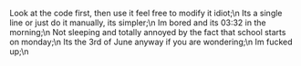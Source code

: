 Look at the code first, then use it feel free to modify it idiot;\n
Its a single line or just do it manually, its simpler;\n
Im bored and its 03:32 in the morning;\n
Not sleeping and totally annoyed by the fact that school starts on monday;\n
Its the 3rd of June anyway if you are wondering;\n
Im fucked up;\n
